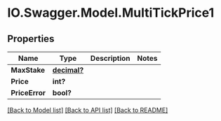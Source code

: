 # IO.Swagger.Model.MultiTickPrice1
## Properties

Name | Type | Description | Notes
------------ | ------------- | ------------- | -------------
**MaxStake** | [**decimal?**](BigDecimal.md) |  | 
**Price** | **int?** |  | 
**PriceError** | **bool?** |  | 

[[Back to Model list]](../README.md#documentation-for-models) [[Back to API list]](../README.md#documentation-for-api-endpoints) [[Back to README]](../README.md)

